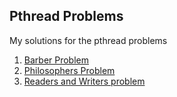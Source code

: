 ## Pthread Problems

My solutions for the pthread problems

1. [Barber Problem](Ti_Barber/README.md)
2. [Philosophers Problem](Ti_Philosophers/README.md)
3. [Readers and Writers problem](Ti_ReadersWriters/README.md)